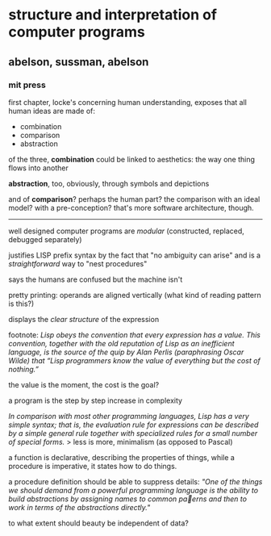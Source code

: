 # structure and interpretation of computer programs
## abelson, sussman, abelson
### mit press

first chapter, locke's concerning human understanding, exposes that all human ideas are made of:
- combination
- comparison
- abstraction

of the three, **combination** could be linked to aesthetics: the way one thing flows into another

**abstraction**, too, obviously, through symbols and depictions

and of **comparison**? perhaps the human part? the comparison with an ideal model? with a pre-conception? that's more software architecture, though.


---

well designed computer programs are *modular* (constructed, replaced, debugged separately)


justifies LISP prefix syntax by the fact that "no ambiguity can arise" and is a *straightforward* way to "nest procedures"

says the humans are confused but the machine isn't

pretty printing: operands are aligned vertically (what kind of reading pattern is this?)

displays the *clear* *structure* of the expression

footnote:
*Lisp obeys the convention that every expression has a value. This convention, together with the old reputation of Lisp as an inefficient language, is the source of the quip by Alan Perlis (paraphrasing Oscar Wilde) that “Lisp programmers know the value of everything but the cost of nothing.”*

the value is the moment, the cost is the goal?

a program is the step by step increase in complexity

*In comparison with most other programming languages, Lisp has a very simple syntax; that is, the evaluation rule for expressions can be described by a simple general rule together with specialized rules for a
small number of special forms.* > less is more, minimalism (as opposed to Pascal)

a function is declarative, describing the properties of things, while a procedure is imperative, it states how to do things.

a procedure definition should be able to suppress details: *"One of the things we should demand from a powerful programming language is the ability to build abstractions by assigning names to common paerns and then to work in terms of the abstractions directly."*

to what extent should beauty be independent of data?
